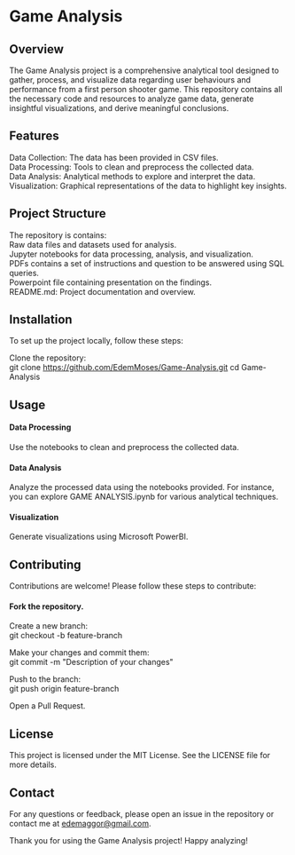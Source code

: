 # Game Analysis
## Overview
The Game Analysis project is a comprehensive analytical tool designed to gather, process, and visualize data regarding user behaviours and performance from a first person shooter game. This repository contains all the necessary code and resources to analyze game data, generate insightful visualizations, and derive meaningful conclusions.

## Features
Data Collection: The data has been provided in CSV files.  
Data Processing: Tools to clean and preprocess the collected data.  
Data Analysis: Analytical methods to explore and interpret the data.  
Visualization: Graphical representations of the data to highlight key insights.

## Project Structure
The repository is contains:  
Raw data files and datasets used for analysis.  
Jupyter notebooks for data processing, analysis, and visualization.  
PDFs contains a set of instructions and question to be answered using SQL queries.  
Powerpoint file containing presentation on the findings.  
README.md: Project documentation and overview.

## Installation
To set up the project locally, follow these steps:

Clone the repository:  
git clone https://github.com/EdemMoses/Game-Analysis.git
cd Game-Analysis


## Usage

#### Data Processing
Use the notebooks to clean and preprocess the collected data. 

#### Data Analysis
Analyze the processed data using the notebooks provided. For instance, you can explore GAME ANALYSIS.ipynb for various analytical techniques.

#### Visualization
Generate visualizations using Microsoft PowerBI.  

## Contributing
Contributions are welcome! Please follow these steps to contribute:

#### Fork the repository.
Create a new branch:  
git checkout -b feature-branch

Make your changes and commit them:  
git commit -m "Description of your changes"

Push to the branch:  
git push origin feature-branch

Open a Pull Request.

## License
This project is licensed under the MIT License. See the LICENSE file for more details.

## Contact
For any questions or feedback, please open an issue in the repository or contact me at edemaggor@gmail.com.

Thank you for using the Game Analysis project! Happy analyzing!
